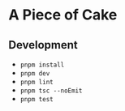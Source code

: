 # A Piece of Cake

## Development
- `pnpm install`
- `pnpm dev`
- `pnpm lint`
- `pnpm tsc --noEmit`
- `pnpm test`
